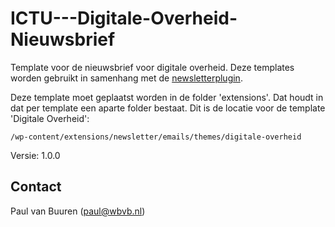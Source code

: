 # ICTU---Digitale-Overheid-Nieuwsbrief
Template voor de nieuwsbrief voor digitale overheid. Deze templates worden gebruikt in samenhang met de [newsletterplugin](http://www.thenewsletterplugin.com/).

Deze template moet geplaatst worden in de folder 'extensions'. Dat houdt in dat per template een aparte folder bestaat. Dit is de locatie voor de template 'Digitale Overheid':

```
/wp-content/extensions/newsletter/emails/themes/digitale-overheid
```


Versie: 1.0.0

## Contact
Paul van Buuren (paul@wbvb.nl)
